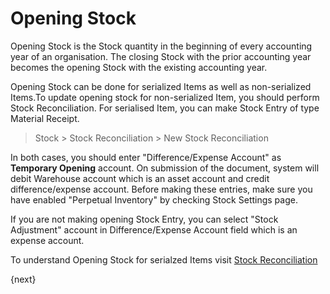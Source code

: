 # Opening Stock

<p class="lead"> Opening Stock is the Stock quantity in the beginning of every accounting year of an organisation. The closing Stock with the prior accounting year becomes the opening Stock with the existing accounting year.</p>

Opening Stock can be done for serialized Items as well as non-serialized Items.To update opening stock for non-serialized Item, you should perform Stock Reconciliation. For serialised Item, you can make Stock Entry of type Material Receipt.

> Stock > Stock Reconciliation > New Stock Reconciliation

In both cases, you should enter "Difference/Expense Account" as **Temporary Opening** account. On submission of the document, system will debit Warehouse account which is an asset account and credit difference/expense account. Before making these entries, make sure you have enabled "Perpetual Inventory" by checking Stock Settings page.

If you are not making opening Stock Entry, you can select "Stock Adjustment" account in Difference/Expense Account field which is an expense account.

To understand Opening Stock for serialzed Items visit [Stock Reconciliation]({{docs_base_url}}/user/manual/en/setting-up/stock-reconciliation-for-non-serialized-item.html)

{next}
